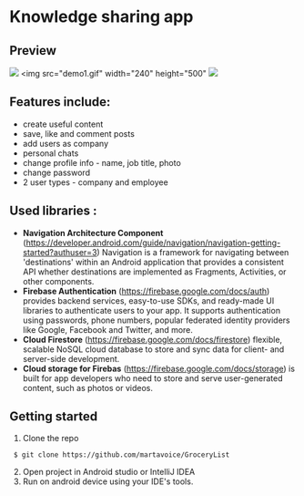 # Knowledge sharing app

## Preview
![](demo1.gif)
<img src="demo1.gif" width="240" height="500" 
![](demo2.gif)

## Features include:
* create useful content
* save, like and comment posts
* add users as company
* personal chats
* change profile info - name, job title, photo 
* change password
* 2 user types - company and employee

## Used libraries :
* **Navigation Architecture Component** (https://developer.android.com/guide/navigation/navigation-getting-started?authuser=3) Navigation is a framework for navigating between 'destinations' within an Android application that provides a consistent API whether destinations are implemented as Fragments, Activities, or other components.
* **Firebase Authentication** (https://firebase.google.com/docs/auth) provides backend services, easy-to-use SDKs, and ready-made UI libraries to authenticate users to your app. It supports authentication using passwords, phone numbers, popular federated identity providers like Google, Facebook and Twitter, and more.
* **Cloud Firestore** (https://firebase.google.com/docs/firestore) flexible, scalable NoSQL cloud database to store and sync data for client- and server-side development.
* **Cloud storage for Firebas** (https://firebase.google.com/docs/storage) is built for app developers who need to store and serve user-generated content, such as photos or videos.

## Getting started
1. Clone the repo
```
 $ git clone https://github.com/martavoice/GroceryList
 ```
2. Open project in Android studio or IntelliJ IDEA
3. Run on android device using your IDE's tools.
